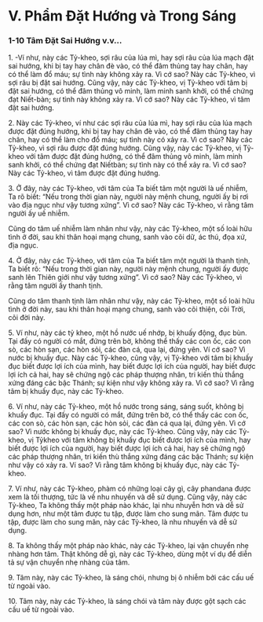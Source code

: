 # V. Phẩm Ðặt Hướng và Trong Sáng

### 1-10 Tâm Ðặt Sai Hướng v.v...

1\. -Ví như, này các Tỷ-kheo, sợi râu của lúa mì, hay sợi râu của lúa mạch đặt sai hướng, khi bị tay hay
chân đè vào, có thể đâm thủng tay hay chân, hay có thể làm đổ máu; sự tình này không xảy ra. Vì cớ
sao? Này các Tỷ-kheo, vì sợi râu bị đặt sai hướng. Cũng vậy, này các Tỷ-kheo, vị Tỷ-kheo với tâm bị
đặt sai hướng, có thể đâm thủng vô minh, làm minh sanh khởi, có thể chứng đạt Niết-bàn; sự tình này
không xảy ra. Vì cớ sao? Này các Tỷ-kheo, vì tâm đặt sai hướng.

<!--pg-->
2\. Này các Tỷ-kheo, ví như các sợi râu của lúa mì, hay sợi râu của lúa mạch được đặt đúng hướng, khi bị
tay hay chân đè vào, có thể đâm thủng tay hay chân, hay có thể làm cho đổ máu; sự tình này có xảy ra.
Vì cớ sao? Này các Tỷ-kheo, vì sợi râu được đặt đúng hướng. Cũng vậy, này các Tỷ-kheo, vị Tỷ-kheo
với tâm được đặt đúng hướng, có thể đâm thủng vô minh, làm minh sanh khởi, có thể chứng đạt Niếtbàn; sự tình này có thể xảy ra. Vì cớ sao? Này các Tỷ-kheo, vì tâm được đặt đúng hướng.

<!--pg-->
3\. Ở đây, này các Tỷ-kheo, với tâm của Ta biết tâm một người là uế nhiễm, Ta rõ biết: “Nếu trong thời
gian này, người này mệnh chung, người ấy bị rơi vào địa ngục như vậy tương xứng”. Vì cớ sao? Này
các Tỷ-kheo, vì rằng tâm người ấy uế nhiễm.

Cũng do tâm uế nhiễm làm nhân như vậy, này các Tỷ-kheo, một số loài hữu tình ở đời, sau khi thân hoại
mạng chung, sanh vào cõi dữ, ác thú, đọa xứ, địa ngục.

<!--pg-->
4\. Ở đây, này các Tỷ-kheo, với tâm của Ta biết tâm một người là thanh tịnh, Ta biết rõ: “Nếu trong thời
gian này, người này mệnh chung, người ấy được sanh lên Thiên giới như vậy tương xứng”. Vì cớ sao?
Này các Tỷ-kheo, vì rằng tâm người ấy thanh tịnh.

Cũng do tâm thanh tịnh làm nhân như vậy, này các Tỷ-kheo, một số loài hữu tình ở đời này, sau khi thân
hoại mạng chung, sanh vào cõi thiện, cõi Trời, cõi đời này.

<!--pg-->
5\. Ví như, này các tỷ kheo, một hồ nước uế nhớp, bị khuấy động, đục bùn. Tại đấy có người có mắt,
đứng trên bờ, không thể thấy các con ốc, các con sò, các hòn sạn, các hòn sỏi, các đàn cá, qua lại, đứng
yên. Ví cớ sao? Vì nước bị khuấy đục. Này các Tỷ-kheo, cũng vậy, vị Tỷ-kheo với tâm bị khuấy đục
biết được lợi ích của mình, hay biết được lợi ích của người, hay biết được lợi ích cả hai, hay sẽ chứng
ngộ các pháp thượng nhân, tri kiến thù thắng xứng đáng các bậc Thánh; sự kiện như vậy không xảy ra.
Vì cớ sao? Vì rằng tâm bị khuấy đục, này các Tỷ-kheo.

<!--pg-->
6\. Ví như, này các Tỷ-kheo, một hồ nước trong sáng, sáng suốt, không bị khuấy đục. Tại đấy có người
có mắt, đứng trên bờ, có thể thấy các con ốc, các con sò, các hòn sạn, các hòn sỏi, các đàn cá qua lại,
đứng yên. Vì cớ sao? Vì nước không bị khuấy đục, này các Tỷ-kheo. Cũng vậy, này các Tỷ-kheo, vị Tỷkheo với tâm không bị khuấy đục biết được lợi ích của mình, hay biết được lợi ích của người, hay biết
được lợi ích cả hai, hay sẽ chứng ngộ các pháp thượng nhân, tri kiến thù thắng xứng đáng các bậc
Thánh; sự kiện như vậy có xảy ra. Ví sao? Vì rằng tâm không bị khuấy đục, này các Tỷ-kheo.

<!--pg-->
7\. Ví như, này các Tỷ-kheo, phàm có những loại cây gì, cây phandana được xem là tối thượng, tức là về
nhu nhuyến và dễ sử dụng. Cũng vậy, này các Tỷ-kheo, Ta không thấy một pháp nào khác, lại nhu
nhuyễn hơn và dễ sử dụng hơn, như một tâm được tu tập, được làm cho sung mãn. Tâm được tu tập,
được làm cho sung mãn, này các Tỷ-kheo, là nhu nhuyến và dễ sử dụng.

<!--pg-->
8\. Ta không thấy một pháp nào khác, này các Tỷ-kheo, lại vận chuyển nhẹ nhàng hơn tâm. Thật không
dễ gì, này các Tỷ-kheo, dùng một ví dụ để diễn tả sự vận chuyển nhẹ nhàng của tâm.

<!--pg-->
9\. Tâm này, này các Tỷ-kheo, là sáng chói, nhưng bị ô nhiễm bởi các cấu uế từ ngoài vào.

<!--pg-->
10\. Tâm này, này các Tỷ-kheo, là sáng chói và tâm này được gột sạch các cấu uế từ ngoài vào.

